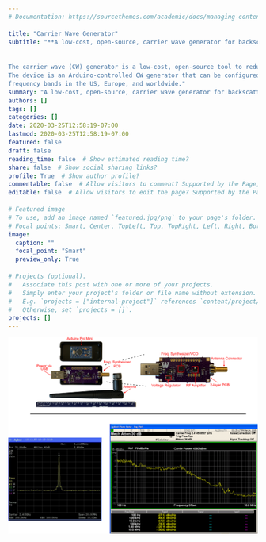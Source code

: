 ```yaml
---
# Documentation: https://sourcethemes.com/academic/docs/managing-content/

title: "Carrier Wave Generator"
subtitle: "**A low-cost, open-source, carrier wave generator for backscatter communication**


The carrier wave (CW) generator is a low-cost, open-source tool to reduce the barrier to backscatter communication for researchers and end-users.
The device is an Arduino-controlled CW generator that can be configured for frequencies in the 900 MHz or 2.4 GHz industrial, scientific, and medical (ISM)
frequency bands in the US, Europe, and worldwide."
summary: "A low-cost, open-source, carrier wave generator for backscatter communication"
authors: []
tags: []
categories: []
date: 2020-03-25T12:58:19-07:00
lastmod: 2020-03-25T12:58:19-07:00
featured: false
draft: false
reading_time: false  # Show estimated reading time?
share: false  # Show social sharing links?
profile: True  # Show author profile?
commentable: false  # Allow visitors to comment? Supported by the Page, Post, and Docs content types.
editable: false  # Allow visitors to edit the page? Supported by the Page, Post, and Docs content types.

# Featured image
# To use, add an image named `featured.jpg/png` to your page's folder.
# Focal points: Smart, Center, TopLeft, Top, TopRight, Left, Right, BottomLeft, Bottom, BottomRight.
image:
  caption: ""
  focal_point: "Smart"
  preview_only: True

# Projects (optional).
#   Associate this post with one or more of your projects.
#   Simply enter your project's folder or file name without extension.
#   E.g. `projects = ["internal-project"]` references `content/project/deep-learning/index.md`.
#   Otherwise, set `projects = []`.
projects: []
---
```

![](photo.png)